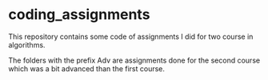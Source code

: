 # coding_assignments

This repository contains some code of assignments I did for two course in algorithms.

The folders with the prefix Adv are assignments done for the second course which was a bit advanced than the first course.
